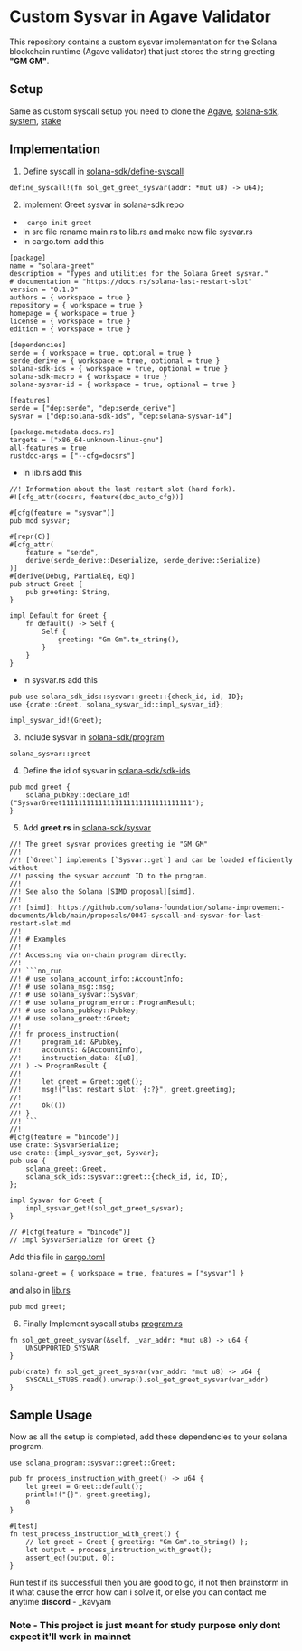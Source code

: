 # Custom Sysvar in Agave Validator
This repository contains a custom sysvar implementation for the Solana blockchain runtime (Agave validator) that just stores the string greeting **"GM GM"**.

## Setup
Same as custom syscall setup you need to clone the [Agave](https://github.com/anza-xyz/agave.git), [solana-sdk](https://github.com/anza-xyz/solana-sdk), [system](https://github.com/solana-program/system), [stake](https://github.com/solana-program/stake)

## Implementation
1. Define syscall in [solana-sdk/define-syscall]()
```
define_syscall!(fn sol_get_greet_sysvar(addr: *mut u8) -> u64);
```

2. Implement Greet sysvar in solana-sdk repo

- ``` cargo init greet```
- In src file rename main.rs to lib.rs and make new file sysvar.rs
- In cargo.toml add this
```
[package]
name = "solana-greet"
description = "Types and utilities for the Solana Greet sysvar."
# documentation = "https://docs.rs/solana-last-restart-slot"
version = "0.1.0"
authors = { workspace = true }
repository = { workspace = true }
homepage = { workspace = true }
license = { workspace = true }
edition = { workspace = true }

[dependencies]
serde = { workspace = true, optional = true }
serde_derive = { workspace = true, optional = true }
solana-sdk-ids = { workspace = true, optional = true }
solana-sdk-macro = { workspace = true }
solana-sysvar-id = { workspace = true, optional = true }

[features]
serde = ["dep:serde", "dep:serde_derive"]
sysvar = ["dep:solana-sdk-ids", "dep:solana-sysvar-id"]

[package.metadata.docs.rs]
targets = ["x86_64-unknown-linux-gnu"]
all-features = true
rustdoc-args = ["--cfg=docsrs"]
```
- In lib.rs add this 
```
//! Information about the last restart slot (hard fork).
#![cfg_attr(docsrs, feature(doc_auto_cfg))]

#[cfg(feature = "sysvar")]
pub mod sysvar;

#[repr(C)]
#[cfg_attr(
    feature = "serde",
    derive(serde_derive::Deserialize, serde_derive::Serialize)
)]
#[derive(Debug, PartialEq, Eq)]
pub struct Greet {
    pub greeting: String,
}

impl Default for Greet {
    fn default() -> Self {
        Self {
            greeting: "Gm Gm".to_string(),
        }
    }
}
```
- In sysvar.rs add this
```
pub use solana_sdk_ids::sysvar::greet::{check_id, id, ID};
use {crate::Greet, solana_sysvar_id::impl_sysvar_id};

impl_sysvar_id!(Greet);
```

3. Include sysvar in [solana-sdk/program]()
```
solana_sysvar::greet
```

4. Define the id of sysvar in [solana-sdk/sdk-ids]()
```
pub mod greet {
    solana_pubkey::declare_id!("SysvarGreet11111111111111111111111111111111");
}
```

5. Add **greet.rs** in [solana-sdk/sysvar]()
```
//! The greet sysvar provides greeting ie "GM GM" 
//!
//! [`Greet`] implements [`Sysvar::get`] and can be loaded efficiently without
//! passing the sysvar account ID to the program.
//!
//! See also the Solana [SIMD proposal][simd].
//!
//! [simd]: https://github.com/solana-foundation/solana-improvement-documents/blob/main/proposals/0047-syscall-and-sysvar-for-last-restart-slot.md
//!
//! # Examples
//!
//! Accessing via on-chain program directly:
//!
//! ```no_run
//! # use solana_account_info::AccountInfo;
//! # use solana_msg::msg;
//! # use solana_sysvar::Sysvar;
//! # use solana_program_error::ProgramResult;
//! # use solana_pubkey::Pubkey;
//! # use solana_greet::Greet;
//!
//! fn process_instruction(
//!     program_id: &Pubkey,
//!     accounts: &[AccountInfo],
//!     instruction_data: &[u8],
//! ) -> ProgramResult {
//!
//!     let greet = Greet::get();
//!     msg!("last restart slot: {:?}", greet.greeting);
//!
//!     Ok(())
//! }
//! ```
//!
#[cfg(feature = "bincode")]
use crate::SysvarSerialize;
use crate::{impl_sysvar_get, Sysvar};
pub use {
    solana_greet::Greet,
    solana_sdk_ids::sysvar::greet::{check_id, id, ID},
};

impl Sysvar for Greet {
    impl_sysvar_get!(sol_get_greet_sysvar);
}

// #[cfg(feature = "bincode")]
// impl SysvarSerialize for Greet {}
``` 
Add this file in [cargo.toml]()
```
solana-greet = { workspace = true, features = ["sysvar"] }
```
and also in [lib.rs]()
```
pub mod greet;
```


6. Finally Implement syscall stubs [program.rs]()
```
fn sol_get_greet_sysvar(&self, _var_addr: *mut u8) -> u64 {
    UNSUPPORTED_SYSVAR
}
```
```
pub(crate) fn sol_get_greet_sysvar(var_addr: *mut u8) -> u64 {
    SYSCALL_STUBS.read().unwrap().sol_get_greet_sysvar(var_addr)
}
```

## Sample Usage
Now as all the setup is completed, add these dependencies to your solana program.
```
use solana_program::sysvar::greet::Greet;

pub fn process_instruction_with_greet() -> u64 {
    let greet = Greet::default();
    println!("{}", greet.greeting);
    0
}

#[test]
fn test_process_instruction_with_greet() {
    // let greet = Greet { greeting: "Gm Gm".to_string() };
    let output = process_instruction_with_greet();
    assert_eq!(output, 0);
}
```
Run test if its successfull then you are good to go, if not then brainstorm in it what cause the error how can i solve it, or else you can contact me anytime 
**discord** - _kavyam

### Note - This project is just meant for study purpose only dont expect it'll work in mainnet